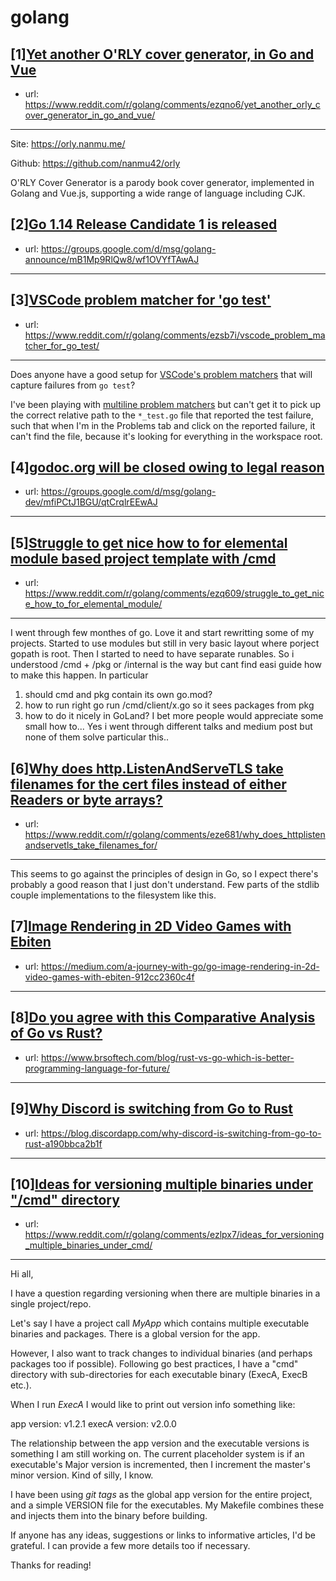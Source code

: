# golang
## [1][Yet another O'RLY cover generator, in Go and Vue](https://www.reddit.com/r/golang/comments/ezqno6/yet_another_orly_cover_generator_in_go_and_vue/)
- url: https://www.reddit.com/r/golang/comments/ezqno6/yet_another_orly_cover_generator_in_go_and_vue/
---
Site: https://orly.nanmu.me/

Github: https://github.com/nanmu42/orly

O'RLY Cover Generator is a parody book cover generator, implemented in Golang and Vue.js, supporting a wide range of language including CJK.
## [2][Go 1.14 Release Candidate 1 is released](https://www.reddit.com/r/golang/comments/ezfags/go_114_release_candidate_1_is_released/)
- url: https://groups.google.com/d/msg/golang-announce/mB1Mp9RlQw8/wf1OVYfTAwAJ
---

## [3][VSCode problem matcher for 'go test'](https://www.reddit.com/r/golang/comments/ezsb7i/vscode_problem_matcher_for_go_test/)
- url: https://www.reddit.com/r/golang/comments/ezsb7i/vscode_problem_matcher_for_go_test/
---
Does anyone have a good setup for [VSCode's problem matchers](https://code.visualstudio.com/docs/editor/tasks#_defining-a-problem-matcher) that will capture failures from `go test`?

I've been playing with [multiline problem matchers](https://code.visualstudio.com/docs/editor/tasks#_defining-a-multiline-problem-matcher) but can't get it to pick up the correct relative path to the `*_test.go` file that reported the test failure, such that when I'm in the Problems tab and click on the reported failure, it can't find the file, because it's looking for everything in the workspace root.
## [4][godoc.org will be closed owing to legal reason](https://www.reddit.com/r/golang/comments/ez7m26/godocorg_will_be_closed_owing_to_legal_reason/)
- url: https://groups.google.com/d/msg/golang-dev/mfiPCtJ1BGU/qtCrqlrEEwAJ
---

## [5][Struggle to get nice how to for elemental module based project template with /cmd](https://www.reddit.com/r/golang/comments/ezq609/struggle_to_get_nice_how_to_for_elemental_module/)
- url: https://www.reddit.com/r/golang/comments/ezq609/struggle_to_get_nice_how_to_for_elemental_module/
---
I went through few monthes of go. Love it and start rewritting some of my projects. Started to use modules but still in very basic layout where porject gopath is root. Then I started to need to have separate runables. So i understood /cmd + /pkg or /internal is the way but cant find easi guide how to make this happen. In particular
1) should cmd and pkg contain its own go.mod?
2) how to run right go run /cmd/client/x.go so it sees packages from pkg
3) how to do it nicely in GoLand?
I bet more people would appreciate some small how to...
Yes i went through different talks and medium post but none of them solve particular this..
## [6][Why does http.ListenAndServeTLS take filenames for the cert files instead of either Readers or byte arrays?](https://www.reddit.com/r/golang/comments/eze681/why_does_httplistenandservetls_take_filenames_for/)
- url: https://www.reddit.com/r/golang/comments/eze681/why_does_httplistenandservetls_take_filenames_for/
---
This seems to go against the principles of design in Go, so I expect there's probably a good reason that I just don't understand. Few parts of the stdlib couple implementations to the filesystem like this.
## [7][Image Rendering in 2D Video Games with Ebiten](https://www.reddit.com/r/golang/comments/ezake8/image_rendering_in_2d_video_games_with_ebiten/)
- url: https://medium.com/a-journey-with-go/go-image-rendering-in-2d-video-games-with-ebiten-912cc2360c4f
---

## [8][Do you agree with this Comparative Analysis of Go vs Rust?](https://www.reddit.com/r/golang/comments/ezr43m/do_you_agree_with_this_comparative_analysis_of_go/)
- url: https://www.brsoftech.com/blog/rust-vs-go-which-is-better-programming-language-for-future/
---

## [9][Why Discord is switching from Go to Rust](https://www.reddit.com/r/golang/comments/eywx4q/why_discord_is_switching_from_go_to_rust/)
- url: https://blog.discordapp.com/why-discord-is-switching-from-go-to-rust-a190bbca2b1f
---

## [10][Ideas for versioning multiple binaries under "/cmd" directory](https://www.reddit.com/r/golang/comments/ezlpx7/ideas_for_versioning_multiple_binaries_under_cmd/)
- url: https://www.reddit.com/r/golang/comments/ezlpx7/ideas_for_versioning_multiple_binaries_under_cmd/
---
Hi all,

I have a question regarding versioning when there are multiple binaries in a single project/repo. 

Let's say I have a project call *MyApp* which contains multiple executable binaries and packages. There is a global version for the app.

However, I also want to track changes to individual binaries (and perhaps packages too if possible). Following go best practices, I have a "cmd" directory with sub-directories for each executable binary (ExecA, ExecB etc.).

When I run *ExecA* I would like to print out version info something like:

app version: v1.2.1
execA version: v2.0.0

The relationship between the app version and the executable versions is something I am still working on. The current placeholder system is if an executable's Major version is incremented, then I increment the master's minor version. Kind of silly, I know.

I have been using *git tags* as the global app version for the entire project, and a simple VERSION file for the executables. My Makefile combines these and injects them into the binary before building.

If anyone has any ideas, suggestions or links to informative articles, I'd be grateful. I can provide a few more details too if necessary.

Thanks for reading!
